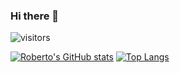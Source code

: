 ### Hi there 👋

![visitors](https://visitor-badge.glitch.me/badge?page_id=rperez2021&left_color=blue&right_color=yellow)

[![Roberto's GitHub stats](https://github-readme-stats.vercel.app/api?username=rperez2021&show_icons=true)](https://github.com/anuraghazra/github-readme-stats)
[![Top Langs](https://github-readme-stats.vercel.app/api/top-langs/?username=rperez2021&layout=compact)](https://github.com/anuraghazra/github-readme-stats)

<!--
**rperez2021/rperez2021** is a ✨ _special_ ✨ repository because its `README.md` (this file) appears on your GitHub profile.

Here are some ideas to get you started:

- 🔭 I’m currently working on ...
- 🌱 I’m currently learning ...
- 👯 I’m looking to collaborate on ...
- 🤔 I’m looking for help with ...
- 💬 Ask me about ...
- 📫 How to reach me: ...
- 😄 Pronouns: ...
- ⚡ Fun fact: ...
-->
